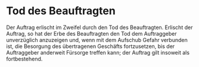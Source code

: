 # Tod des Beauftragten

Der Auftrag erlischt im Zweifel durch den Tod des Beauftragten. Erlischt der Auftrag, so hat der Erbe des Beauftragten den Tod dem Auftraggeber unverzüglich anzuzeigen und, wenn mit dem Aufschub Gefahr verbunden ist, die Besorgung des übertragenen Geschäfts fortzusetzen, bis der Auftraggeber anderweit Fürsorge treffen kann; der Auftrag gilt insoweit als fortbestehend. 

